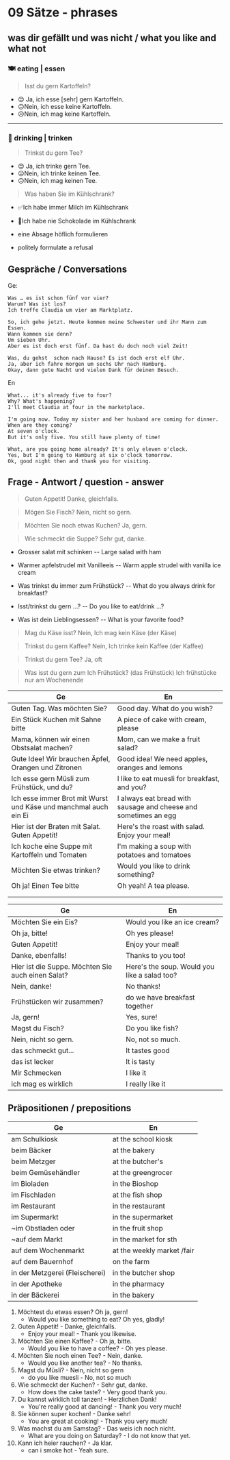 # 09 Sätze - phrases

## was dir gefällt und was nicht / what you like and what not

### 🍽 eating | essen

> Isst du gern Kartoffeln?
- 😊 Ja, ich esse [sehr] gern Kartoffeln.
- ☹️Nein, ich esse keine Kartoffeln.
- ☹️Nein, ich mag keine Kartoffeln.
___
### 🍹 drinking | trinken

> Trinkst du gern Tee?
- 😊 Ja, ich trinke gern Tee.
- ☹️Nein, ich trinke keinen Tee.
- ☹️Nein, ich mag keinen Tee.

> Was haben Sie im Kühlschrank?
- ✅Ich habe immer Milch im Kühlschrank
- 🚫Ich habe nie Schokolade im Kühlschrank

- eine Absage höflich formulieren
- politely formulate a refusal

## Gespräche / Conversations

Ge:
```
Was … es ist schon fünf vor vier?
Warum? Was ist los?
Ich treffe Claudia um vier am Marktplatz.

So, ich gehe jetzt. Heute kommen meine Schwester und ihr Mann zum Essen.
Wann kommen sie denn?
Um sieben Uhr.
Aber es ist doch erst fünf. Da hast du doch noch viel Zeit!

Was, du gehst  schon nach Hause? Es ist doch erst elf Uhr.
Ja, aber ich fahre morgen um sechs Uhr nach Hamburg.
Okay, dann gute Nacht und vielen Dank für deinen Besuch.
```

En
```
What... it's already five to four?
Why? What's happening?
I'll meet Claudia at four in the marketplace.

I'm going now. Today my sister and her husband are coming for dinner.
When are they coming?
At seven o'clock.
But it's only five. You still have plenty of time!

What, are you going home already? It's only eleven o'clock.
Yes, but I'm going to Hamburg at six o'clock tomorrow.
Ok, good night then and thank you for visiting.
```

## Frage - Antwort / question - answer

> Guten Appetit!
> Danke, gleichfalls.

> Mögen Sie Fisch?
> Nein, nicht so gern.

> Möchten Sie noch etwas Kuchen?
> Ja, gern.

> Wie schmeckt die Suppe?
> Sehr gut, danke.



- Grosser salat mit schinken -- Large salad with ham
- Warmer apfelstrudel mit Vanilleeis -- Warm apple strudel with vanilla ice cream

- Was trinkst du immer zum Frühstück? -- What do you always drink for breakfast?
- Isst/trinkst du gern ...? -- Do you like to eat/drink ...?
- Was ist dein Lieblingsessen? -- What is your favorite food?

> Mag du Käse isst?
> Nein, Ich mag kein Käse (der Käse)

> Trinkst du gern Kaffee?
> Nein, Ich trinke kein Kaffee (der Kaffee) 

> Trinkst du gern Tee?
> Ja, oft

> Was isst du gern zum Ich Frühstück? (das Frühstück)
> Ich frühstücke nur am Wochenende



| Ge                                                              | En                                                               |
|-----------------------------------------------------------------|------------------------------------------------------------------|
| Guten Tag. Was möchten Sie?                                     | Good day. What do you wish?                                      |
| Ein Stück Kuchen mit Sahne bitte                                | A piece of cake with cream, please                               |
| Mama, können wir einen Obstsalat machen?                        | Mom, can we make a fruit salad?                                  |
| Gute Idee! Wir brauchen Äpfel, Orangen und Zitronen             | Good idea! We need apples, oranges and lemons                    |
| Ich esse gern Müsli zum Frühstück, und du?                      | I like to eat muesli for breakfast, and you?                     |
| Ich esse immer Brot mit Wurst und Käse und manchmal auch ein Ei | I always eat bread with sausage and cheese and sometimes an egg  |
| Hier ist der Braten mit Salat. Guten Appetit!                   | Here's the roast with salad. Enjoy your meal!                    |
| Ich koche eine Suppe mit Kartoffeln und Tomaten                 | I'm making a soup with potatoes and tomatoes                     |
| Möchten Sie etwas trinken?                                      | Would you like to drink something?                               |
| Oh ja! Einen Tee bitte                                          | Oh yeah! A tea please.                                           |
|                                                                 |                                                                  |
|                                                                 |                                                                  |


| Ge                                                | En                                           |
|---------------------------------------------------|----------------------------------------------|
| Möchten Sie ein Eis?                              | Would you like an ice cream?                 | 
| Oh ja, bitte!                                     | Oh yes please!                               |
| Guten Appetit!                                    | Enjoy your meal!                             |
| Danke, ebenfalls!                                 | Thanks to you too!                           |
| Hier ist die Suppe. Möchten Sie auch einen Salat? | Here's the soup. Would you like a salad too? |
| Nein, danke!                                      | No thanks!                                   |
| Frühstücken wir zusammen?                       | do we have breakfast together                |
| Ja, gern!                                         | Yes, sure!                                   |
| Magst du Fisch?                                   | Do you like fish?                            |
| Nein, nicht so gern.                              | No, not so much.                             |
| das schmeckt gut...                               | It tastes good                               |
| das ist lecker                                    | It is tasty                                  |
| Mir Schmecken                                     | I like it                                    |
| ich mag es wirklich                               | I really like it                             |

## Präpositionen / prepositions

| Ge                             | En                                |
|--------------------------------|-----------------------------------|
| am Schulkiosk                  | at the school kiosk               |
| beim Bäcker                    | at the bakery                     |
| beim Metzger                   | at the butcher's                  |
| beim Gemüsehändler             | at the greengrocer                |
| im Bioladen                    | in the Bioshop                    |
| im Fischladen                  | at the fish shop                  |
| im Restaurant                  | in the restaurant                 |
| im Supermarkt                  | in the supermarket                |
| ~im Obstladen oder             | in the fruit shop                 |
| ~auf dem Markt                 | in the market for sth             |
| auf dem Wochenmarkt            | at the weekly market /fair        |
| auf dem Bauernhof              | on the farm                       |
| in der Metzgerei (Fleischerei) | in the butcher shop               |
| in der Apotheke                | in the pharmacy                   |
| in der Bäckerei                | in the bakery                     |

1. Möchtest du etwas essen? Oh ja, gern!
   - Would you like something to eat? Oh yes, gladly!
2. Guten Appetit! - Danke, gleichfalls.
   - Enjoy your meal! - Thank you likewise.
3. Möchten Sie einen Kaffee? - Oh ja, bitte.
   - Would you like to have a coffee? - Oh yes please.
4. Möchten Sie noch einen Tee? - Nein, danke.
   - Would you like another tea? - No thanks.
5. Magst du Müsli? - Nein, nicht so gern
   - do you like muesli - No, not so much
6. Wie schmeckt der Kuchen? - Sehr gut, danke.
   - How does the cake taste? - Very good thank you.
7. Du kannst wirklich toll tanzen! - Herzlichen Dank!
   - You're really good at dancing! - Thank you very much!
8. Sie können super kochen! - Danke sehr!
   - You are great at cooking! - Thank you very much!
9. Was machst du am Samstag? - Das weis ich noch nicht.
   - What are you doing on Saturday? - I do not know that yet.
10. Kann ich heier rauchen? - Ja klar.
    - can i smoke hot - Yeah sure.